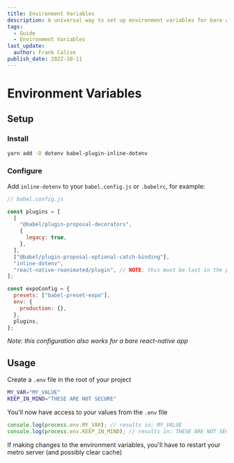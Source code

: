 ```yaml
---
title: Environment Variables
description: A universal way to set up environment variables for bare and Expo projects
tags:
  - Guide
  - Environment Variables
last_update:
  author: Frank Calise
publish_date: 2022-10-11
---
```


# Environment Variables

## Setup

### Install

```bash
yarn add -D dotenv babel-plugin-inline-dotenv
```

### Configure

Add `inline-dotenv` to your `babel.config.js` or `.babelrc`, for example:

```javascript
// babel.config.js

const plugins = [
  [
    "@babel/plugin-proposal-decorators",
    {
      legacy: true,
    },
  ],
  ["@babel/plugin-proposal-optional-catch-binding"],
  "inline-dotenv",
  "react-native-reanimated/plugin", // NOTE: this must be last in the plugins
];

const expoConfig = {
  presets: ["babel-preset-expo"],
  env: {
    production: {},
  },
  plugins,
};
```

_Note: this configuration also works for a bare react-native app_

## Usage

Create a `.env` file in the root of your project

```bash
MY_VAR="MY_VALUE"
KEEP_IN_MIND="THESE ARE NOT SECURE"
```

You'll now have access to your values from the `.env` file

```javascript
console.log(process.env.MY_VAR); // results in: MY_VALUE
console.log(process.env.KEEP_IN_MIND); // results in: THESE ARE NOT SECURE
```

If making changes to the environment variables, you'll have to restart your metro server (and possibly clear cache)
